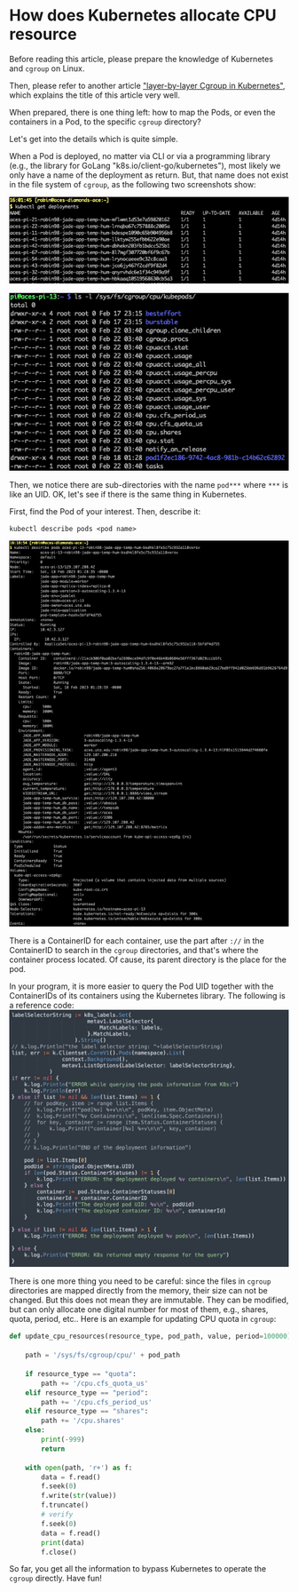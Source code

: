 
# How does Kubernetes allocate CPU resource

Before reading this article, please prepare the knowledge of Kubernetes and `cgroup` on Linux.

Then, please refer to another article ["layer-by-layer Cgroup in Kubernetes"](https://medium.com/geekculture/layer-by-layer-cgroup-in-kubernetes-c4e26bda676c), which explains the title of this article very well.

When prepared, there is one thing left: how to map the Pods, or even the containers in a Pod, to the specific `cgroup` directory?

Let's get into the details which is quite simple.

When a Pod is deployed, no matter via CLI or via a programming library (e.g., the library for GoLang "k8s.io/client-go/kubernetes"), most likely we only have a name of the deployment as return. But, that name does not exist in the file system of `cgroup`, as the following two screenshots show:

![K3s deployments by name](https://github.com/robin98sun/AmazingLife-Articles/raw/master/tutorials/resources/Screenshot%202023-02-22%20at%204.02.01%20PM.png)

![cgroup CPU directory](https://github.com/robin98sun/AmazingLife-Articles/raw/master/tutorials/resources/Screenshot%202023-02-22%20at%204.02.17%20PM.png)

Then, we notice there are sub-directories with the name `pod***` where `***` is like an UID. OK, let's see if there is the same thing in Kubernetes.

First, find the Pod of your interest. Then, describe it:
```
kubectl describe pods <pod name>
```
![](https://github.com/robin98sun/AmazingLife-Articles/raw/master/tutorials/resources/Screenshot%202023-02-22%20at%204.17.37%20PM.png)

There is a ContainerID for each container, use the part after `://` in the ContainerID to search in the `cgroup` directories, and that's where the container process located. Of cause, its parent directory is the place for the pod.


In your program, it is more easier to query the Pod UID together with the ContainerIDs of its containers using the Kubernetes library. The following is a reference code:
![](https://github.com/robin98sun/AmazingLife-Articles/raw/master/tutorials/resources/Screenshot%202023-02-22%20at%204.21.49%20PM.png)

There is one more thing you need to be careful: since the files in `cgroup` directories are mapped directly from the memory, their size can not be changed. But this does not mean they are immutable. They can be modified, but can only allocate one digital number for most of them, e.g., shares, quota, period, etc.. Here is an example for updating CPU quota in `cgroup`:
```python
def update_cpu_resources(resource_type, pod_path, value, period=100000):

    path = '/sys/fs/cgroup/cpu/' + pod_path

    if resource_type == "quota":
        path += '/cpu.cfs_quota_us'
    elif resource_type == "period":
        path += '/cpu.cfs_period_us'
    elif resource_type == "shares":
        path += '/cpu.shares'
    else:
        print(-999)
        return

    with open(path, 'r+') as f:
        data = f.read()
        f.seek(0)
        f.write(str(value))
        f.truncate()
        # verify
        f.seek(0)
        data = f.read()
        print(data)
        f.close()
```

So far, you get all the information to bypass Kubernetes to operate the `cgroup` directly. Have fun!
